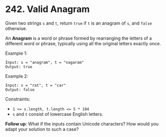 # 242. Valid Anagram

Given two strings `s` and `t`, return `true` if `t` is an anagram of `s`, and `false` otherwise.

An **Anagram** is a word or phrase formed by rearranging the letters of a different word or phrase, typically using all the original letters exactly once.

Example 1:

```
Input: s = "anagram", t = "nagaram"
Output: true
```

Example 2:

```
Input: s = "rat", t = "car"
Output: false
```

Constraints:

- `1 <= s.length, t.length <= 5 * 104`
- `s` and `t` consist of lowercase English letters.


**Follow up**: What if the inputs contain Unicode characters? How would you adapt your solution to such a case?
